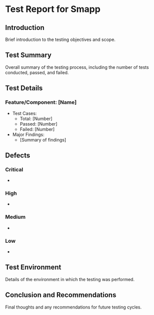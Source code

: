 # Test Report for Smapp

## Introduction

Brief introduction to the testing objectives and scope.

## Test Summary

Overall summary of the testing process, including the number of tests conducted, passed, and failed.

## Test Details

### Feature/Component: [Name]

- Test Cases:
  - Total: [Number]
  - Passed: [Number]
  - Failed: [Number]
- Major Findings:
  - [Summary of findings]

## Defects

### Critical

- [Defect ID]: [Description]

### High

- [Defect ID]: [Description]

### Medium

- [Defect ID]: [Description]

### Low

- [Defect ID]: [Description]

## Test Environment

Details of the environment in which the testing was performed.

## Conclusion and Recommendations

Final thoughts and any recommendations for future testing cycles.
